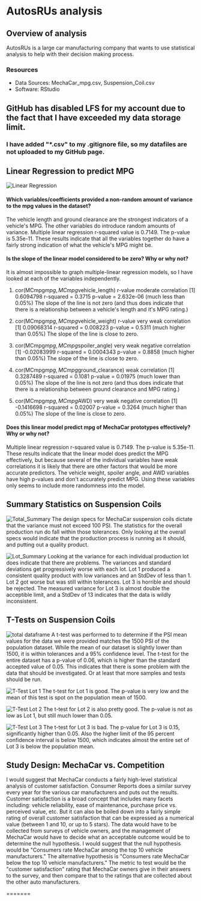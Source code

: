 # AutosRUs analysis

## Overview of analysis
AutosRUs is a large car manufacturing company that wants to use statistical analysis to help with their decision making process.

### Resources
* Data Sources: MechaCar_mpg.csv, Suspension_Coil.csv
* Software: RStudio

## GitHub has disabled LFS for my account due to the fact that I have exceeded my data storage limit. 
### I have added "*.csv" to my .gitignore file, so my datafiles are not uploaded to my GitHub page.


## Linear Regression to predict MPG
![Linear Regression](https://github.com/AndyHerron/MechaCar_Statistical_Analysis/blob/main/images/MPG_linear_regression.png)
#### Which variables/coefficients provided a non-random amount of variance to the mpg values in the dataset?
The vehicle length and ground clearance are the strongest indicators of a vehicle's MPG.  The other variables do
introduce random amounts of variance.
Multiple linear regression r-squared value is 0.7149.  The p-value is 5.35e-11.
These results indicate that all the variables together do have a fairly strong indication of what the vehicle's MPG might be.

#### Is the slope of the linear model considered to be zero? Why or why not?
It is almost impossible to graph multiple-linear regression models, so I have looked at each of the variables independently.
1. cor(MCmpg$mpg,MCmpg$vehicle_length) r-value moderate correlation
[1] 0.6094798
r-squared = 0.3715
p-value = 2.632e-06 (much less than 0.05%)
The slope of the line is not zero (and thus does indicate that there is a relationship between a vehicle's length and it's MPG rating.)

2. cor(MCmpg$mpg,MCmpg$vehicle_weight) r-value very weak correlation
[1] 0.09068314
r-squared = 0.008223
p-value = 0.5311 (much higher than 0.05%)
The slope of the line is close to zero.

3. cor(MCmpg$mpg,MCmpg$spoiler_angle) very weak negative correlation
[1] -0.02083999
r-squared = 0.0004343
p-value = 0.8858 (much higher than 0.05%)
The slope of the line is close to zero.

4. cor(MCmpg$mpg,MCmpg$ground_clearance) weak correlation
[1] 0.3287489
r-squared = 0.1081
p-value = 0.01975 (much lower than 0.05%)
The slope of the line is not zero (and thus does indicate that there is a relationship between ground clearance and MPG rating.)

5. cor(MCmpg$mpg,MCmpg$AWD) very weak negative correlation
[1] -0.1416698
r-squared = 0.02007
p-value = 0.3264 (much higher than 0.05%)
The slope of the line is close to zero.

#### Does this linear model predict mpg of MechaCar prototypes effectively? Why or why not?
Multiple linear regression r-squared value is 0.7149.  The p-value is 5.35e-11.  These results indicate that the linear model does predict the MPG effectively,
but because several of the individual variables have weak correlations it is likely that there are other factors that would be more accurate predictors.
The vehicle weight, spoiler angle, and AWD variables have high p-values and don't accurately predict MPG.  Using these variables only seems to include more randomness into the model.

## Summary Statistics on Suspension Coils
![Total_Summary](https://github.com/AndyHerron/MechaCar_Statistical_Analysis/blob/main/images/total_summary_df.png)
The design specs for MechaCar suspension coils dictate that the variance must not exceed 100 PSI.  The statistics for the overall production run do fall within those tolerances.
Only looking at the overall specs would indicate that the production process is running as it should, and putting out a quality product.

![Lot_Summary](https://github.com/AndyHerron/MechaCar_Statistical_Analysis/blob/main/images/lot_summary_df.png)
Looking at the variance for each individual production lot does indicate that there are problems.  The variances and standard deviations get progressively worse with each lot.
Lot 1 produced a consistent quality product with low variances and an StdDev of less than 1.  Lot 2 got worse but was still within tolerances.  Lot 3 is horrible and should be rejected. The measured variance for Lot 3
is almost double the acceptible limit, and a StdDev of 13 indicates that the data is wildly inconsistent.

## T-Tests on Suspension Coils
![total dataframe](https://github.com/AndyHerron/MechaCar_Statistical_Analysis/blob/main/images/t_test_full_dataframe.png)
A t-test was performed to to determine if the PSI mean values for the data we were provided matches the 1500 PSI of the population dataset. While the mean of our dataset is slightly lower than 1500, it is within tolerances and a 95% confidence level.
The t-test for the entire dataset has a p-value of 0.06, which is higher than the standard accepted value of 0.05.  This indicates that there is some problem with the data that should be investigated.
Or at least that more samples and tests should be run.

![T-Test Lot 1](https://github.com/AndyHerron/MechaCar_Statistical_Analysis/blob/main/images/t_test_Lot_1.png)
The t-test for Lot 1 is good.  The p-value is very low and the mean of this test is spot on the population mean of 1500.
 
![T-Test Lot 2](https://github.com/AndyHerron/MechaCar_Statistical_Analysis/blob/main/images/t_test_Lot_2.png)
The t-test for Lot 2 is also pretty good.  The p-value is not as low as Lot 1, but still much lower than 0.05.

![T-Test Lot 3](https://github.com/AndyHerron/MechaCar_Statistical_Analysis/blob/main/images/t_test_Lot_3.png)
The t-test for Lot 3 is bad.  The p-value for Lot 3 is 0.15, significantly higher than 0.05.  Also the higher limit of the 95 percent confidence interval is below 1500, which indicates almost the entire set of Lot 3 is below the population mean.


## Study Design: MechaCar vs. Competition

I would suggest that MechaCar conducts a fairly high-level statistical analysis of customer satisfaction. Consumer Reports does a similar survey every year for the various car manufacturers and puts out the results.
Customer satisfaction is a broad concept that includes many facets including: vehicle reliability, ease of maintenance, purchase price vs. perceived value, etc.  But it can also be boiled down into a fairly simple rating of
overall customer satisfaction that can be expressed as a numerical value (between 1 and 10, or up to 5 stars).  The data would have to be collected from surveys of vehicle owners, and the management of MechaCar would have to
decide what an acceptable outcome would be to determine the null hypothesis.  I would suggest that the null hypothesis would be "Consumers rate MechaCar among the top 10 vehicle manufacturers."  The alternative hypothesis is
"Consumers rate MechaCar below the top 10 vehicle manufacturers."  The metric to test would be the "customer satisfaction" rating that MechaCar owners give in their answers to the survey, and then compare that to the ratings
that are collected about the other auto manufacturers.


=======

